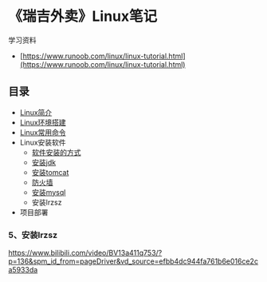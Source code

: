 # 《瑞吉外卖》Linux笔记

学习资料
- [https://www.runoob.com/linux/linux-tutorial.html](https://www.runoob.com/linux/linux-tutorial.html)

## 目录

- [Linux简介](/blog/reggie-doc/doc/linux/linux-introduction.md)
- [Linux环境搭建](/blog/reggie-doc/doc/linux/linux-env.md)
- [Linux常用命令](/blog/reggie-doc/doc/linux/linux-command.md)
- Linux安装软件
    - [软件安装的方式](/blog/reggie-doc/doc/linux/linux-install-software.md)
    - [安装jdk](/blog/reggie-doc/doc/linux/linux-install-jdk)
    - [安装tomcat](/blog/reggie-doc/doc/linux/linux-install-tomcat)
    - [防火墙](/blog/reggie-doc/doc/linux/linux-firewalld.md)
    - [安装mysql](/blog/reggie-doc/doc/linux/linux-install-mysql)
    - 安装lrzsz
- 项目部署


### 5、安装lrzsz

https://www.bilibili.com/video/BV13a411q753/?p=136&spm_id_from=pageDriver&vd_source=efbb4dc944fa761b6e016ce2ca5933da